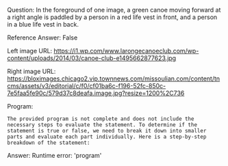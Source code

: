 Question: In the foreground of one image, a green canoe moving forward at a right angle is paddled by a person in a red life vest in front, and a person in a blue life vest in back.

Reference Answer: False

Left image URL: https://i1.wp.com/www.larongecanoeclub.com/wp-content/uploads/2014/03/canoe-club-e1495662877623.jpg

Right image URL: https://bloximages.chicago2.vip.townnews.com/missoulian.com/content/tncms/assets/v3/editorial/c/f0/cf01ba6c-f196-52fc-850c-7e5faa5fe90c/579d37c8deafa.image.jpg?resize=1200%2C736

Program:

```
The provided program is not complete and does not include the necessary steps to evaluate the statement. To determine if the statement is true or false, we need to break it down into smaller parts and evaluate each part individually. Here is a step-by-step breakdown of the statement:
```
Answer: Runtime error: 'program'

